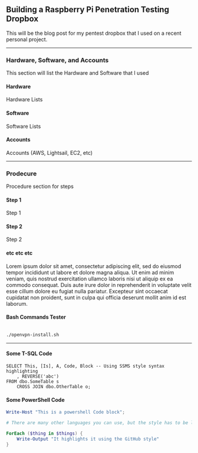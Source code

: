 ## Building a Raspberry Pi Penetration Testing Dropbox

This will be the blog post for my pentest dropbox that I used on a recent personal project.

---

### Hardware, Software, and Accounts

This section will list the Hardware and Software that I used

#### Hardware

Hardware Lists

#### Software

Software Lists

#### Accounts

Accounts (AWS, Lightsail, EC2, etc)

---

### Prodecure

Procedure section for steps

#### Step 1

Step 1

#### Step 2

Step 2

#### etc etc etc

Lorem ipsum dolor sit amet, consectetur adipiscing elit, sed do eiusmod tempor incididunt ut labore et dolore magna aliqua. Ut enim ad minim veniam, quis nostrud exercitation ullamco laboris nisi ut aliquip ex ea commodo consequat. Duis aute irure dolor in reprehenderit in voluptate velit esse cillum dolore eu fugiat nulla pariatur. Excepteur sint occaecat cupidatat non proident, sunt in culpa qui officia deserunt mollit anim id est laborum.

#### Bash Commands Tester

```bash

./openvpn-install.sh

```

---

#### Some T-SQL Code

```tsql
SELECT This, [Is], A, Code, Block -- Using SSMS style syntax highlighting
    , REVERSE('abc')
FROM dbo.SomeTable s
    CROSS JOIN dbo.OtherTable o;
```

#### Some PowerShell Code

```powershell
Write-Host "This is a powershell Code block";

# There are many other languages you can use, but the style has to be loaded first

ForEach ($thing in $things) {
    Write-Output "It highlights it using the GitHub style"
}
```
